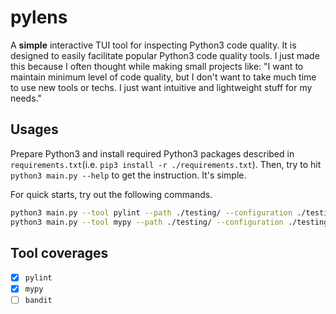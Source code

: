 # pylens
A **simple** interactive TUI tool for inspecting Python3 code quality. It is designed to easily facilitate popular Python3 code quality tools. I just made this because I often thought while making small projects like: "I want to maintain minimum level of code quality, but I don't want to take much time to use new tools or techs. I just want intuitive and lightweight stuff for my needs."

## Usages
Prepare Python3 and install required Python3 packages described in `requirements.txt`(i.e. `pip3 install -r ./requirements.txt`). Then, try to hit `python3 main.py --help` to get the instruction. It's simple.

For quick starts, try out the following commands.
```sh
python3 main.py --tool pylint --path ./testing/ --configuration ./testing/.pylintrc
python3 main.py --tool mypy --path ./testing/ --configuration ./testing/mypy.ini
```

## Tool coverages
- [x] `pylint`
- [x] `mypy`
- [ ] `bandit`
